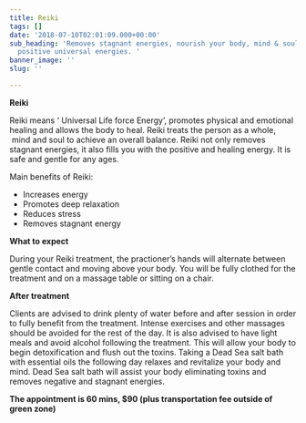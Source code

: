 ```yaml
---
title: Reiki
tags: []
date: '2018-07-10T02:01:09.000+00:00'
sub_heading: 'Removes stagnant energies, nourish your body, mind & soul with loving
  positive universal energies. '
banner_image: ''
slug: ''

---
```

**Reiki**

Reiki means ‘ Universal Life force Energy’, promotes physical and emotional healing and allows the body to heal. Reiki treats the person as a whole,  mind and soul to achieve an overall balance. Reiki not only removes stagnant energies, it also fills you with the positive and healing energy. It is safe and gentle for any ages.

Main benefits of Reiki:

* Increases energy
* Promotes deep relaxation
* Reduces stress
* Removes stagnant energy

**What to expect**

During your Reiki treatment, the practioner’s hands will alternate between gentle contact and moving above your body. You will be fully clothed for the treatment and on a massage table or sitting on a chair.

**After treatment**

Clients are advised to drink plenty of water before and after session in order to fully benefit from the treatment. Intense exercises and other massages should be avoided for the rest of the day. It is also advised to have light meals and avoid alcohol following the treatment. This will allow your body to begin detoxification and flush out the toxins. Taking a Dead Sea salt bath with essential oils the following day relaxes and revitalize your body and mind. Dead Sea salt bath will assist your body eliminating toxins and removes negative and stagnant energies.

**The appointment is 60 mins, $90 (plus transportation fee outside of green zone)**